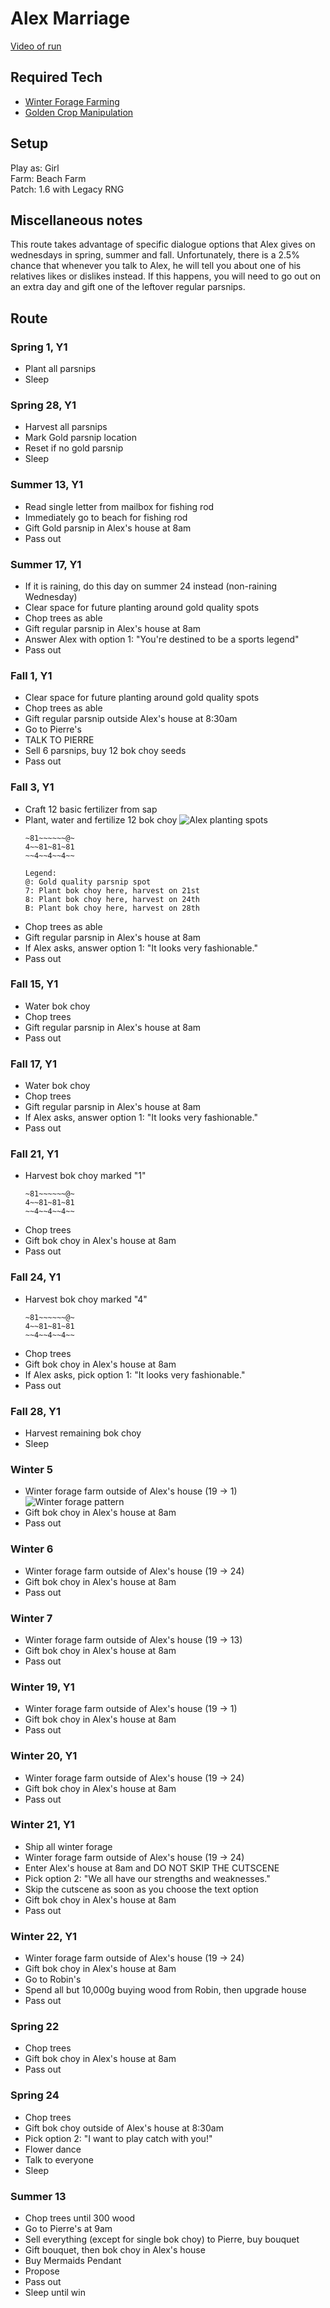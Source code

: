 # Alex Marriage 

[Video of run](https://youtu.be/E7758iuytcg)

## Required Tech
- [Winter Forage Farming](../../tech/winter_forage_farming.md)
- [Golden Crop Manipulation](../../tech/golden_crop_manipulation.md)

## Setup

Play as: Girl  
Farm: Beach Farm  
Patch: 1.6 with Legacy RNG

## Miscellaneous notes

This route takes advantage of specific dialogue options that Alex gives on wednesdays in spring, summer and fall. Unfortunately, there is a 2.5% chance that whenever you talk to Alex, he will tell you about one of his relatives likes or dislikes instead. If this happens, you will need to go out on an extra day and gift one of the leftover regular parsnips.

## Route

### Spring 1, Y1
- Plant all parsnips
- Sleep

### Spring 28, Y1
- Harvest all parsnips
- Mark Gold parsnip location
- Reset if no gold parsnip
- Sleep

### Summer 13, Y1
- Read single letter from mailbox for fishing rod
- Immediately go to beach for fishing rod
- Gift Gold parsnip in Alex's house at 8am
- Pass out

### Summer 17, Y1
- If it is raining, do this day on summer 24 instead (non-raining Wednesday)
- Clear space for future planting around gold quality spots
- Chop trees as able
- Gift regular parsnip in Alex's house at 8am
- Answer Alex with option 1: "You're destined to be a sports legend"
- Pass out

### Fall 1, Y1
- Clear space for future planting around gold quality spots
- Chop trees as able
- Gift regular parsnip outside Alex's house at 8:30am
- Go to Pierre's
- TALK TO PIERRE
- Sell 6 parsnips, buy 12 bok choy seeds
- Pass out

### Fall 3, Y1
- Craft 12 basic fertilizer from sap
- Plant, water and fertilize 12 bok choy
  ![Alex planting spots](../../img/alex_crop_manip.png)
  ```
  ~81~~~~~~@~
  4~~81~81~81
  ~~4~~4~~4~~
  
  Legend:
  @: Gold quality parsnip spot  
  7: Plant bok choy here, harvest on 21st
  8: Plant bok choy here, harvest on 24th  
  B: Plant bok choy here, harvest on 28th
  ```
- Chop trees as able
- Gift regular parsnip in Alex's house at 8am
- If Alex asks, answer option 1: "It looks very fashionable."
- Pass out

### Fall 15, Y1
- Water bok choy
- Chop trees
- Gift regular parsnip in Alex's house at 8am
- Pass out

### Fall 17, Y1
- Water bok choy
- Chop trees
- Gift regular parsnip in Alex's house at 8am
- If Alex asks, answer option 1: "It looks very fashionable."
- Pass out

### Fall 21, Y1
- Harvest bok choy marked "1"
  ```
  ~81~~~~~~@~
  4~~81~81~81
  ~~4~~4~~4~~
  ```
- Chop trees
- Gift bok choy in Alex's house at 8am
- Pass out

### Fall 24, Y1
- Harvest bok choy marked "4"
  ```
  ~81~~~~~~@~
  4~~81~81~81
  ~~4~~4~~4~~
  ```
- Chop trees
- Gift bok choy in Alex's house at 8am
- If Alex asks, pick option 1: "It looks very fashionable."
- Pass out

### Fall 28, Y1
- Harvest remaining bok choy
- Sleep

### Winter 5
- Winter forage farm outside of Alex's house (19 -> 1)
  ![Winter forage pattern](../../img/alex_winter_forage.png)
- Gift bok choy in Alex's house at 8am
- Pass out

### Winter 6
- Winter forage farm outside of Alex's house (19 -> 24)
- Gift bok choy in Alex's house at 8am
- Pass out

### Winter 7
- Winter forage farm outside of Alex's house (19 -> 13)
- Gift bok choy in Alex's house at 8am
- Pass out

### Winter 19, Y1
- Winter forage farm outside of Alex's house (19 -> 1)
- Gift bok choy in Alex's house at 8am
- Pass out

### Winter 20, Y1
- Winter forage farm outside of Alex's house (19 -> 24)
- Gift bok choy in Alex's house at 8am
- Pass out

### Winter 21, Y1
- Ship all winter forage
- Winter forage farm outside of Alex's house (19 -> 24)
- Enter Alex's house at 8am and DO NOT SKIP THE CUTSCENE
- Pick option 2: "We all have our strengths and weaknesses."
- Skip the cutscene as soon as you choose the text option
- Gift bok choy in Alex's house at 8am
- Pass out

### Winter 22, Y1
- Winter forage farm outside of Alex's house (19 -> 24)
- Gift bok choy in Alex's house at 8am
- Go to Robin's
- Spend all but 10,000g buying wood from Robin, then upgrade house
- Pass out

### Spring 22
- Chop trees
- Gift bok choy in Alex's house at 8am
- Pass out

### Spring 24
- Chop trees
- Gift bok choy outside of Alex's house at 8:30am
- Pick option 2: "I want to play catch with you!"
- Flower dance
- Talk to everyone
- Sleep

### Summer 13
- Chop trees until 300 wood
- Go to Pierre's at 9am
- Sell everything (except for single bok choy) to Pierre, buy bouquet
- Gift bouquet, then bok choy in Alex's house
- Buy Mermaids Pendant
- Propose
- Pass out
- Sleep until win
